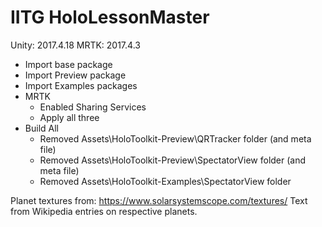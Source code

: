 # IITG HoloLessonMaster

Unity: 2017.4.18
MRTK: 2017.4.3

* Import base package
* Import Preview package
* Import Examples packages
* MRTK
	* Enabled Sharing Services
	* Apply all three 
* Build All
	* Removed Assets\HoloToolkit-Preview\QRTracker folder (and meta file)
	* Removed Assets\HoloToolkit-Preview\SpectatorView folder (and meta file)
	* Removed Assets\HoloToolkit-Examples\SpectatorView folder

Planet textures from: https://www.solarsystemscope.com/textures/
Text from Wikipedia entries on respective planets.